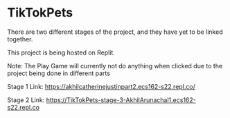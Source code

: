 # TikTokPets

There are two different stages of the project, and they have yet to be linked together.

This project is being hosted on Replit.

Note: The Play Game will currently not do anything when clicked due to the project being done in different parts

Stage 1 Link: https://akhilcatherinejustinpart2.ecs162-s22.repl.co/

Stage 2 Link: https://TikTokPets-stage-3-AkhilArunachal1.ecs162-s22.repl.co
